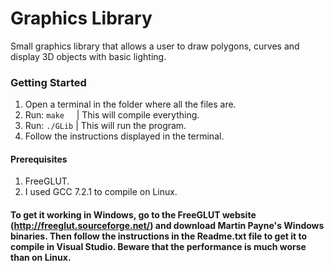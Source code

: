 # Graphics Library
Small graphics library that allows a user to draw polygons, curves and display 3D objects with basic lighting.

### Getting Started
1) Open a terminal in the folder where all the files are.
2) Run: ```make``` &nbsp;&nbsp;&nbsp;&nbsp;|  This will compile everything.
3) Run: ```./GLib``` | This will run the program.
4) Follow the instructions displayed in the terminal.

#### Prerequisites
1) FreeGLUT. 
2) I used GCC 7.2.1 to compile on Linux.

#### To get it working in Windows, go to the FreeGLUT website (http://freeglut.sourceforge.net/) and download Martin Payne's Windows binaries. Then follow the instructions in the Readme.txt file to get it to compile in Visual Studio. Beware that the performance is much worse than on Linux.
